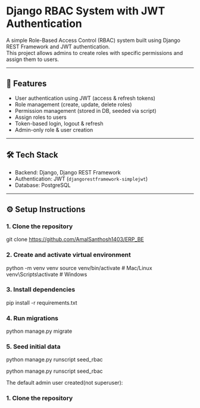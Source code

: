 # Django RBAC System with JWT Authentication

A simple Role-Based Access Control (RBAC) system built using Django REST Framework and JWT authentication.  
This project allows admins to create roles with specific permissions and assign them to users.  

---

## 🚀 Features
- User authentication using JWT (access & refresh tokens)
- Role management (create, update, delete roles)
- Permission management (stored in DB, seeded via script)
- Assign roles to users
- Token-based login, logout & refresh
- Admin-only role & user creation

---

## 🛠️ Tech Stack
- Backend: Django, Django REST Framework
- Authentication: JWT (`djangorestframework-simplejwt`)
- Database: PostgreSQL


---

## ⚙️ Setup Instructions

### 1. Clone the repository
git clone https://github.com/AmalSanthosh1403/ERP_BE


### 2. Create and activate virtual environment
python -m venv venv
source venv/bin/activate   # Mac/Linux
venv\Scripts\activate      # Windows

### 3. Install dependencies
pip install -r requirements.txt

### 4. Run migrations
python manage.py migrate

### 5. Seed initial data
<!-- Seed permissions: -->
python manage.py runscript seed_rbac
<!-- Seed admin role & one admin user: -->
python manage.py runscript seed_rbac

The default admin user created(not superuser):

### 1. Clone the repository
